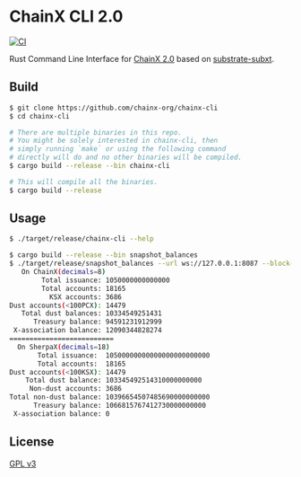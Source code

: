 # ChainX CLI 2.0

[![CI](https://github.com/chainx-org/ChainX/workflows/ci/badge.svg)](https://github.com/chainx-org/ChainX/actions?workflow=ci)

Rust Command Line Interface for [ChainX 2.0](https://github.com/chainx-org/ChainX/tree/develop-2.0) based on [substrate-subxt](https://github.com/paritytech/substrate-subxt).

## Build

```bash
$ git clone https://github.com/chainx-org/chainx-cli
$ cd chainx-cli

# There are multiple binaries in this repo.
# You might be solely interested in chainx-cli, then
# simply running `make` or using the following command
# directly will do and no other binaries will be compiled.
$ cargo build --release --bin chainx-cli

# This will compile all the binaries.
$ cargo build --release
```

## Usage

```bash
$ ./target/release/chainx-cli --help
```

```bash
$ cargo build --release --bin snapshot_balances
$ ./target/release/snapshot_balances --url ws://127.0.0.1:8087 --block-number 2761158
   On ChainX(decimals=8)  
        Total issuance: 1050000000000000
        Total accounts: 18165
          KSX accounts: 3686
Dust accounts(<100PCX): 14479
   Total dust balances: 10334549251431
      Treasury balance: 94591231912999
 X-association balance: 12090344828274
==========================
  On SherpaX(decimals=18) 
       Total issuance:  10500000000000000000000000
       Total accounts:  18165
Dust accounts(<100KSX): 14479
    Total dust balance: 103345492514310000000000
     Non-dust accounts: 3686
Total non-dust balance: 10396654507485690000000000
      Treasury balance: 1066815767412730000000000
 X-association balance: 0
```
## License

[GPL v3](./LICENSE)
